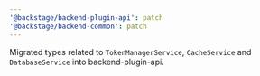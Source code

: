 ```yaml
---
'@backstage/backend-plugin-api': patch
'@backstage/backend-common': patch
---
```


Migrated types related to `TokenManagerService`, `CacheService` and `DatabaseService` into backend-plugin-api.
